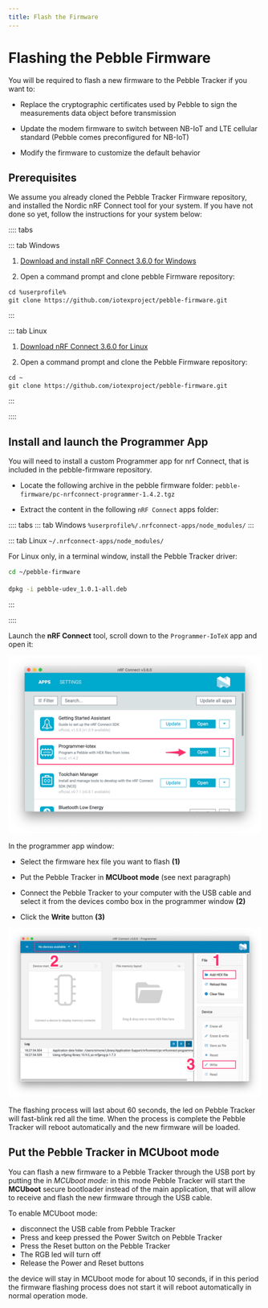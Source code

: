 ```yaml
---
title: Flash the Firmware
---
```


# Flashing the Pebble Firmware

You will be required to flash a new firmware to the Pebble Tracker if you want to:

- Replace the cryptographic certificates used by Pebble to sign the measurements data object before transmission

- Update the modem firmware to switch between NB-IoT and LTE cellular standard (Pebble comes preconfigured for NB-IoT)

- Modify the firmware to customize the default behavior

## Prerequisites

We assume you already cloned the Pebble Tracker Firmware repository, and installed the Nordic nRF Connect tool for your system. If you have not done so yet, follow the instructions for your system below:

:::: tabs

::: tab Windows

1. [Download and install nRF Connect 3.6.0 for Windows](https://www.nordicsemi.com/-/media/Software-and-other-downloads/Desktop-software/nRF-Connect-for-Desktop/3-6-0/nrfconnectsetup360ia32.exe)

2. Open a command prompt and clone pebble Firmware repository:

```
cd %userprofile%
git clone https://github.com/iotexproject/pebble-firmware.git
```

:::

::: tab Linux

1. [Download nRF Connect 3.6.0 for Linux](https://www.nordicsemi.com/-/media/Software-and-other-downloads/Desktop-software/nRF-Connect-for-Desktop/3-6-0/nrfconnect360x8664.AppImage)

2. Open a command prompt and clone the Pebble Firmware repository:

```
cd ~
git clone https://github.com/iotexproject/pebble-firmware.git
```

:::

::::

## Install and launch the Programmer App

You will need to install a custom Programmer app for nrf Connect, that is included in the pebble-firmware repository.

- Locate the following archive in the pebble firmware folder: `pebble-firmware/pc-nrfconnect-programmer-1.4.2.tgz`

- Extract the content in the following `nRF Connect` apps folder:

:::: tabs
::: tab Windows
`%userprofile%/.nrfconnect-apps/node_modules/`
:::

::: tab Linux
`~/.nrfconnect-apps/node_modules/`

For Linux only, in a terminal window, install the Pebble Tracker driver:

```sh
cd ~/pebble-firmware

dpkg -i pebble-udev_1.0.1-all.deb
```

:::

::::

Launch the **nRF Connect** tool, scroll down to the `Programmer-IoTeX` app and open it:

![](/img/developer/pebble-sdk/programmer_fig2.png)

In the programmer app window:

- Select the firmware hex file you want to flash **(1)**

- Put the Pebble Tracker in **MCUboot mode** (see next paragraph)

- Connect the Pebble Tracker to your computer with the USB cable and select it from the devices combo box in the programmer window **(2)**

- Click the **Write** button **(3)**

![](/img/developer/pebble-sdk/programmer_fig3.png)

The flashing process will last about 60 seconds, the led on Pebble Tracker will fast-blink red all the time. When the process is complete the Pebble Tracker will reboot automatically and the new firmware will be loaded.

## Put the Pebble Tracker in **MCUboot mode**

You can flash a new firmware to a Pebble Tracker through the USB port by putting the in _MCUboot mode_: in this mode Pebble Tracker will start the **MCUboot** secure bootloader instead of the main application, that will allow to receive and flash the new firmware through the USB cable.

To enable MCUboot mode:

- disconnect the USB cable from Pebble Tracker
- Press and keep pressed the Power Switch on Pebble Tracker
- Press the Reset button on the Pebble Tracker
- The RGB led will turn off
- Release the Power and Reset buttons

the device will stay in MCUboot mode for about 10 seconds, if in this period the firmware flashing process does not start it will reboot automatically in normal operation mode.
